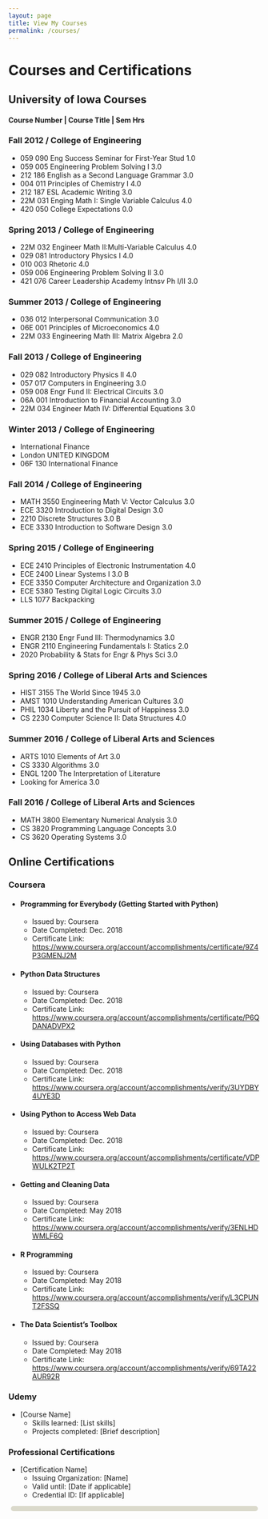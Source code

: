 ```yaml
---
layout: page
title: View My Courses
permalink: /courses/
---
```


# Courses and Certifications

## University of Iowa Courses
#### Course Number | Course Title | Sem Hrs
### Fall 2012 / College of Engineering
- 059 090 Eng Success Seminar for First-Year Stud 1.0 
- 059 005 Engineering Problem Solving I 3.0 
- 212 186 English as a Second Language Grammar 3.0 
- 004 011 Principles of Chemistry I 4.0 
- 212 187 ESL Academic Writing 3.0 
- 22M 031 Enging Math I: Single Variable Calculus 4.0 
- 420 050 College Expectations 0.0 

### Spring 2013 / College of Engineering
- 22M 032 Engineer Math II:Multi-Variable Calculus 4.0 
- 029 081 Introductory Physics I 4.0 
- 010 003 Rhetoric 4.0 
- 059 006 Engineering Problem Solving II 3.0 
- 421 076 Career Leadership Academy Intnsv Ph I/II 3.0 

### Summer 2013 / College of Engineering
- 036 012 Interpersonal Communication 3.0 
- 06E 001 Principles of Microeconomics 4.0 
- 22M 033 Engineering Math III: Matrix Algebra 2.0 

### Fall 2013 / College of Engineering
- 029 082 Introductory Physics II 4.0 
- 057 017 Computers in Engineering 3.0 
- 059 008 Engr Fund II: Electrical Circuits 3.0 
- 06A 001 Introduction to Financial Accounting 3.0 
- 22M 034 Engineer Math IV: Differential Equations 3.0 

### Winter 2013 / College of Engineering
- International Finance
- London UNITED KINGDOM
- 06F 130 International Finance

### Fall 2014 / College of Engineering
- MATH 3550 Engineering Math V: Vector Calculus 3.0 
- ECE 3320 Introduction to Digital Design 3.0 
- 2210 Discrete Structures 3.0 B
- ECE 3330 Introduction to Software Design 3.0 

### Spring 2015 / College of Engineering
- ECE 2410 Principles of Electronic Instrumentation 4.0 
- ECE 2400 Linear Systems I 3.0 B
- ECE 3350 Computer Architecture and Organization 3.0 
- ECE 5380 Testing Digital Logic Circuits 3.0 
- LLS 1077 Backpacking

### Summer 2015 / College of Engineering
- ENGR 2130 Engr Fund III: Thermodynamics 3.0 
- ENGR 2110 Engineering Fundamentals I: Statics 2.0 
- 2020 Probability & Stats for Engr & Phys Sci 3.0 

### Spring 2016 / College of Liberal Arts and Sciences
- HIST 3155 The World Since 1945 3.0 
- AMST 1010 Understanding American Cultures 3.0 
- PHIL 1034 Liberty and the Pursuit of Happiness 3.0 
- CS 2230 Computer Science II: Data Structures 4.0

### Summer 2016 / College of Liberal Arts and Sciences
- ARTS 1010 Elements of Art 3.0 
- CS 3330 Algorithms 3.0 
- ENGL 1200 The Interpretation of Literature
- Looking for America 3.0

### Fall 2016 / College of Liberal Arts and Sciences
- MATH 3800 Elementary Numerical Analysis 3.0 
- CS 3820 Programming Language Concepts 3.0 
- CS 3620 Operating Systems 3.0 

## Online Certifications
### Coursera
- #### Programming for Everybody (Getting Started with Python)
  - Issued by: Coursera
  - Date Completed: Dec. 2018
  - Certificate Link: https://www.coursera.org/account/accomplishments/certificate/9Z4P3GMENJ2M
 
- #### Python Data Structures
  - Issued by: Coursera
  - Date Completed: Dec. 2018
  - Certificate Link: https://www.coursera.org/account/accomplishments/certificate/P6QDANADVPX2
 
- #### Using Databases with Python
  - Issued by: Coursera
  - Date Completed: Dec. 2018
  - Certificate Link: https://www.coursera.org/account/accomplishments/verify/3UYDBY4UYE3D
 
- #### Using Python to Access Web Data
  - Issued by: Coursera
  - Date Completed: Dec. 2018
  - Certificate Link: https://www.coursera.org/account/accomplishments/certificate/VDPWULK2TP2T
 
- #### Getting and Cleaning Data
  - Issued by: Coursera
  - Date Completed: May 2018
  - Certificate Link: https://www.coursera.org/account/accomplishments/verify/3ENLHDWMLF6Q
 
- #### R Programming
  - Issued by: Coursera
  - Date Completed: May 2018
  - Certificate Link: https://www.coursera.org/account/accomplishments/verify/L3CPUNT2FSSQ
 
- #### The Data Scientist’s Toolbox
  - Issued by: Coursera
  - Date Completed: May 2018
  - Certificate Link: https://www.coursera.org/account/accomplishments/verify/69TA22AUR92R

### Udemy
- [Course Name]
  - Skills learned: [List skills]
  - Projects completed: [Brief description]

### Professional Certifications
- [Certification Name]
  - Issuing Organization: [Name]
  - Valid until: [Date if applicable]
  - Credential ID: [If applicable]
 
<div style="position: fixed; top: 4.8vh; left: 0; width: 100%; height: 100%; z-index: -1;">
  <div style="width: 100%; height: 100%; background: url('https://shansdurgut.github.io/ShanDurgut/assets/images/background_pic.jpg') repeat; opacity: 0.2">
  </div>
</div>


<div style="background-color: rgba(204, 202, 183, 0.7); padding: 5px; margin: 5px; border-radius: 10px;">
